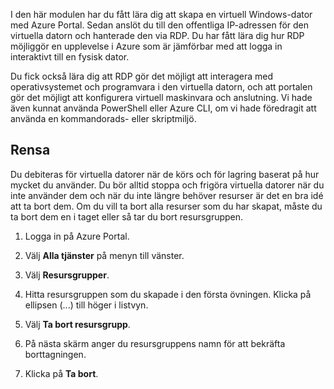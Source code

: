 I den här modulen har du fått lära dig att skapa en virtuell Windows-dator med Azure Portal. Sedan anslöt du till den offentliga IP-adressen för den virtuella datorn och hanterade den via RDP. Du har fått lära dig hur RDP möjliggör en upplevelse i Azure som är jämförbar med att logga in interaktivt till en fysisk dator.

Du fick också lära dig att RDP gör det möjligt att interagera med operativsystemet och programvara i den virtuella datorn, och att portalen gör det möjligt att konfigurera virtuell maskinvara och anslutning. Vi hade även kunnat använda PowerShell eller Azure CLI, om vi hade föredragit att använda en kommandorads- eller skriptmiljö.

## <a name="clean-up"></a>Rensa
<!---TODO: Update for sandbox?--->

Du debiteras för virtuella datorer när de körs och för lagring baserat på hur mycket du använder. Du bör alltid stoppa och frigöra virtuella datorer när du inte använder dem och när du inte längre behöver resurser är det en bra idé att ta bort dem. Om du vill ta bort alla resurser som du har skapat, måste du ta bort dem en i taget eller så tar du bort resursgruppen.

1. Logga in på Azure Portal.

1. Välj **Alla tjänster** på menyn till vänster.

1. Välj **Resursgrupper**.

1. Hitta resursgruppen som du skapade i den första övningen. Klicka på ellipsen (...) till höger i listvyn.

1. Välj **Ta bort resursgrupp**.

1. På nästa skärm anger du resursgruppens namn för att bekräfta borttagningen.

1. Klicka på **Ta bort**.
